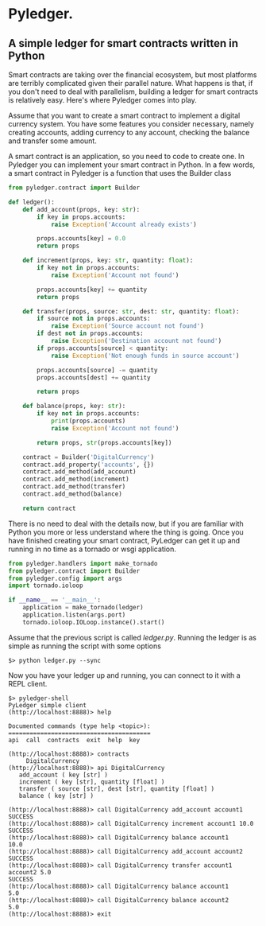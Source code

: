 # Pyledger.

## A simple ledger for smart contracts written in Python

Smart contracts are taking over the financial ecosystem, but most platforms
are terribly complicated given their parallel nature. What happens is that,
if you don't need to deal with parallelism, building a ledger for smart
contracts is relatively easy. Here's where Pyledger comes into play.

Assume that you want to create a smart contract to implement a digital
currency system. You have some features you consider necessary, namely
creating accounts, adding currency to any account, checking the balance and
transfer some amount.

A smart contract is an application, so you need to code to create one. In
Pyledger you can implement your smart contract in Python. In a few words, a
smart contract in Pyledger is a function that uses the Builder class

```python
from pyledger.contract import Builder

def ledger():
    def add_account(props, key: str):
        if key in props.accounts:
            raise Exception('Account already exists')

        props.accounts[key] = 0.0
        return props

    def increment(props, key: str, quantity: float):
        if key not in props.accounts:
            raise Exception('Account not found')

        props.accounts[key] += quantity
        return props

    def transfer(props, source: str, dest: str, quantity: float):
        if source not in props.accounts:
            raise Exception('Source account not found')
        if dest not in props.accounts:
            raise Exception('Destination account not found')
        if props.accounts[source] < quantity:
            raise Exception('Not enough funds in source account')

        props.accounts[source] -= quantity
        props.accounts[dest] += quantity

        return props

    def balance(props, key: str):
        if key not in props.accounts:
            print(props.accounts)
            raise Exception('Account not found')

        return props, str(props.accounts[key])

    contract = Builder('DigitalCurrency')
    contract.add_property('accounts', {})
    contract.add_method(add_account)
    contract.add_method(increment)
    contract.add_method(transfer)
    contract.add_method(balance)

    return contract
```

There is no need to deal with the details now, but if you are familiar with
Python you more or less understand where the thing is going. Once you have
finished creating your smart contract, PyLedger can get it up and running in
no time as a tornado or wsgi application.

```python
from pyledger.handlers import make_tornado
from pyledger.contract import Builder
from pyledger.config import args
import tornado.ioloop

if __name__ == '__main__':
    application = make_tornado(ledger)
    application.listen(args.port)
    tornado.ioloop.IOLoop.instance().start()
```

Assume that the previous script is called *ledger.py*. Running the ledger is
as simple as running the script with some options

```
$> python ledger.py --sync
```

Now you have your ledger up and running, you can connect to it with a REPL
client.

```
$> pyledger-shell
PyLedger simple client
(http://localhost:8888)> help

Documented commands (type help <topic>):
========================================
api  call  contracts  exit  help  key

(http://localhost:8888)> contracts
     DigitalCurrency
(http://localhost:8888)> api DigitalCurrency
   add_account ( key [str] )
   increment ( key [str], quantity [float] )
   transfer ( source [str], dest [str], quantity [float] )
   balance ( key [str] )

(http://localhost:8888)> call DigitalCurrency add_account account1
SUCCESS
(http://localhost:8888)> call DigitalCurrency increment account1 10.0
SUCCESS
(http://localhost:8888)> call DigitalCurrency balance account1
10.0
(http://localhost:8888)> call DigitalCurrency add_account account2
SUCCESS
(http://localhost:8888)> call DigitalCurrency transfer account1 account2 5.0
SUCCESS
(http://localhost:8888)> call DigitalCurrency balance account1
5.0
(http://localhost:8888)> call DigitalCurrency balance account2
5.0
(http://localhost:8888)> exit
```